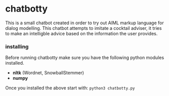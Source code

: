 # chatbotty
This is a small chatbot created in order to try out AIML markup language for dialog modelling.
This chatbot attempts to imitate a cocktail adviser, it tries to make an intelligble advice based on the information the user provides.

### installing
Before running chatbotty make sure you have the following python modules installed.
* **nltk** (Wordnet, SnowballStemmer)
* **numpy**

Once you installed the above start with: `python3 chatbotty.py`

